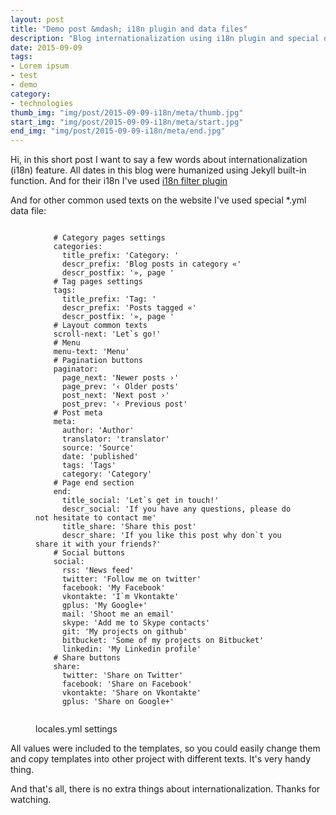 ```yaml
---
layout: post
title: "Demo post &mdash; i18n plugin and data files"
description: "Blog internationalization using i18n plugin and special data files for common texts"
date: 2015-09-09
tags: 
- Lorem ipsum
- test 
- demo
category:
- technologies
thumb_img: "img/post/2015-09-09-i18n/meta/thumb.jpg"
start_img: "img/post/2015-09-09-i18n/meta/start.jpg"
end_img: "img/post/2015-09-09-i18n/meta/end.jpg"
---
```


Hi, in this short post I want to say a few words about internationalization (i18n) feature. All dates in this blog were humanized using Jekyll built-in function. And for their i18n I've used [i18n filter plugin](https://github.com/gacha/gacha.id.lv/blob/master/_plugins/i18n_filter.rb)

And for other common used texts on the website I've used special *.yml data file:
<figure class="code code_center">
	<pre><code class="language-yaml">
	# Category pages settings
	categories:
	  title_prefix: 'Category: '
	  descr_prefix: 'Blog posts in category «'
	  descr_postfix: '», page '
	# Tag pages settings
	tags:
	  title_prefix: 'Tag: '
	  descr_prefix: 'Posts tagged «'
	  descr_postfix: '», page '
	# Layout common texts
	scroll-next: 'Let`s go!'
	# Menu
	menu-text: 'Menu'
	# Pagination buttons
	paginator:
	  page_next: 'Newer posts ›'
	  page_prev: '‹ Older posts'
	  post_next: 'Next post ›'
	  post_prev: '‹ Previous post'
	# Post meta
	meta:
	  author: 'Author'
	  translator: 'translator'
	  source: 'Source'
	  date: 'published'
	  tags: 'Tags'
	  category: 'Category'
	# Page end section
	end:
	  title_social: 'Let`s get in touch!'
	  descr_social: 'If you have any questions, please do not hesitate to contact me'
	  title_share: 'Share this post'
	  descr_share: 'If you like this post why don`t you share it with your friends?'
	# Social buttons
	social:
	  rss: 'News feed'
	  twitter: 'Follow me on twitter'
	  facebook: 'My Facebook'
	  vkontakte: 'I`m Vkontakte'
	  gplus: 'My Google+'
	  mail: 'Shoot me an email'
	  skype: 'Add me to Skype contacts'
	  git: 'My projects on github'
	  bitbucket: 'Some of my projects on Bitbucket'
	  linkedin: 'My Linkedin profile'
	# Share buttons
	share:
	  twitter: 'Share on Twitter'
	  facebook: 'Share on Facebook'
	  vkontakte: 'Share on Vkontakte'
	  gplus: 'Share on Google+'
	</code></pre>
	<figcaption>locales.yml settings</figcaption>
</figure>

All values were included to the templates, so you could easily change them and copy templates into other project with different texts. It's very handy thing.

And that's all, there is no extra things about internationalization. Thanks for watching.

